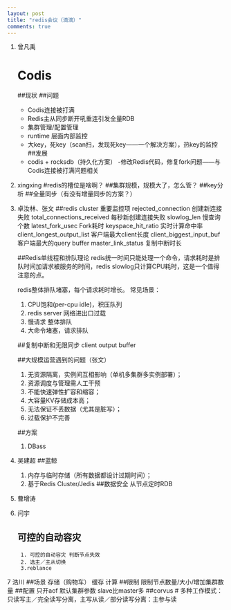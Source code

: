 ```yaml
---
layout: post
title: "redis会议（滴滴）"
comments: true
---
```

1. 曾凡禹
    # Codis
    ##现状
    ##问题
      - Codis连接被打满
      - Redis主从同步断开吼重连引发全量RDB
      - 集群管理/配置管理
      - runtime 层面内部监控
      - 大key，死key（scan扫，发现死key——一个解决方案），热key的监控
    ##发展
      - codis + rocksdb（持久化方案）
      -修改Redis代码，修复fork问题——与Codis连接被打满问题相关


2. xingxing
    #redis的槽位是啥啊？
    ##集群规模，规模大了，怎么管？
    ##key分析
    ##全量同步（有没有增量同步的方案？）

3. 卓汝林、张文
    ##redis cluster 重要监控项
    rejected_connection 创建新连接失败
    total_connections_received 每秒新创建连接失败
    slowlog_len 慢查询个数
    latest_fork_usec Fork耗时
    keyspace_hit_ratio 实时计算命中率
    client_longest_output_list 客户端最大client长度
    client_biggest_input_buf 客户端最大的query buffer
    master_link_status 复制中断时长

    ##Redis单线程和排队理论
    redis统一时间只能处理一个命令，请求耗时是排队时间加请求被服务的时间，redis slowlog只计算CPU耗时，这是一个值得注意的点。

    redis整体排队堵塞，每个请求耗时增长。
    常见场景：
    1. CPU饱和(per-cpu idle)，积压队列
    2. redis server 网络进出口过载
    3. 慢请求 整体排队
    4. 大命令堵塞，请求排队

    ##复制中断和无限同步
    client output buffer

    ##大规模运营遇到的问题（张文）
    1. 无资源隔离，实例间互相影响（单机多集群多实例部署）；
    2. 资源调度与管理需人工干预
    3. 不能快速弹性扩容和缩容；
    4. 大容量KV存储成本高；
    5. 无法保证不丢数据（尤其是脏写）；
    6. 过载保护不完善

    ##方案
    1. DBass

4. 吴建超
    ##蓝鲸
    1. 内存与临时存储（所有数据都设计过期时间）；
    2. 基于Redis Cluster/Jedis
    ##数据安全
    从节点定时RDB

5. 曹增涛

6. 闫宇
    ## 可控的自动容灾
        1. 可控的自动容灾 判断节点失效
        2. 选主／主从切换
        3.reblance

7 浩川
    ##场景
        存储（购物车）
        缓存
        计算
   ##限制
        限制节点数量/大小/增加集群数量
   ##配置
        只开aof
        默认集群参数
        slave比master多
   ##corvus
        # 多种工作模式：只读写主／完全读写分离，主写从读／部分读写分离：主参与读
